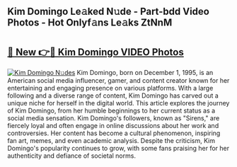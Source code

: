 ## Kim Domingo Le𝚊ked N𝚞de - Part-bdd Video Photos - Hot Onlyf𝚊ns Le𝚊ks ZtNnM

# <h2><a href="http://ab2431.deff.icu/?id=Kim+Domingo">🔗 New 👉🔴 Kim Domingo VIDEO Photos</a></h2>

[![Kim Domingo N𝚞des](https://i.imgur.com/rIISA9y.gif)](http://ab2431.deff.icu/?id=Kim+Domingo)
Kim Domingo, born on December 1, 1995, is an American social media influencer, gamer, and content creator known for her entertaining and engaging presence on various platforms. With a large following and a diverse range of content, Kim Domingo has carved out a unique niche for herself in the digital world. This article explores the journey of Kim Domingo, from her humble beginnings to her current status as a social media sensation. Kim Domingo's followers, known as "Sirens," are fiercely loyal and often engage in online discussions about her work and controversies. Her content has become a cultural phenomenon, inspiring fan art, memes, and even academic analysis. Despite the criticism, Kim Domingo's popularity continues to grow, with some fans praising her for her authenticity and defiance of societal norms.
